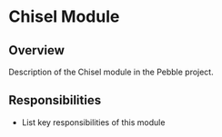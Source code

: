 # Chisel Module

## Overview
Description of the Chisel module in the Pebble project.

## Responsibilities
- List key responsibilities of this module
